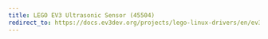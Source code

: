 ```yaml
---
title: LEGO EV3 Ultrasonic Sensor (45504)
redirect_to: https://docs.ev3dev.org/projects/lego-linux-drivers/en/ev3dev-jessie/sensor_data.html#lego-ev3-us
---
```

